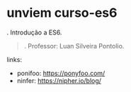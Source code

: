 # unviem curso-es6

. Introdução a ES6.

>. Professor: Luan Silveira Pontolio.

links:
  - ponifoo: https://ponyfoo.com/
  - ninfer: https://nipher.io/blog/
